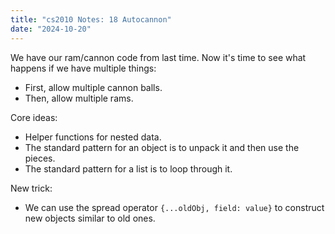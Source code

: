```yaml
---
title: "cs2010 Notes: 18 Autocannon"
date: "2024-10-20"
---
```



We have our ram/cannon code from last time. Now it's time to see what happens
if we have multiple things:

 - First, allow multiple cannon balls.
 - Then, allow multiple rams.

Core ideas:

 - Helper functions for nested data.
 - The standard pattern for an object is to unpack it and then use
   the pieces.
 - The standard pattern for a list is to loop through it.

New trick:

 - We can use the spread operator ```{...oldObj, field: value}``` to
   construct new objects similar to old ones.
